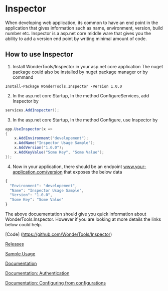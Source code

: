 # Inspector

When developing web application, its common to have an end point in the application that gives information such as name, environment, version, build number etc.
Inspector is a asp.net core middle ware that gives you the ability to add a version end point by writing minimal amount of code.

## How to use Inspector
1. Install WonderTools/Inspector in your asp.net core application
The nuget package could also be installed by nuget package manager or by command  
  ```PS
  Install-Package WonderTools.Inspector -Version 1.0.0
  ```

2. In the asp.net core Startup, In the method ConfigureServices, add Inspector by
  ```c#
  services.AddInspector();
  ```

3. In the asp.net core Startup, In the method Configure, use Inspector by 
```c#
app.UseInspector(x =>
{
    x.AddEnvironment("developement");
    x.AddName("Inspector Usage Sample");
    x.AddVersion("1.0.0");
    x.AddKeyValue("Some Key", "Some Value");
});
```
4. Now in your application, there should be an endpoint www.your-application.com/version that exposes the below data 
```javascript
{
  "Environment": "developement",
  "Name": "Inspector Usage Sample",
  "Version": "1.0.0",
  "Some Key": "Some Value"
}
```

The above docuementation should give you quick information about WonderTools.Inspector. However if you are looking at more details the links below could help.


[Code] (https://github.com/WonderTools/Inspector)

[Releases](https://www.nuget.org/packages/WonderTools.Inspector/)

[Sample Usage](https://github.com/WonderTools/InspectorUsageSample/)

[Documentation](https://wondertools.github.io/Inspector/)

[Documentation: Authentication](https://wondertools.github.io/Inspector/authentication)

[Documentation: Configuring from configurations](https://wondertools.github.io/Inspector/reading-from-configuration)

